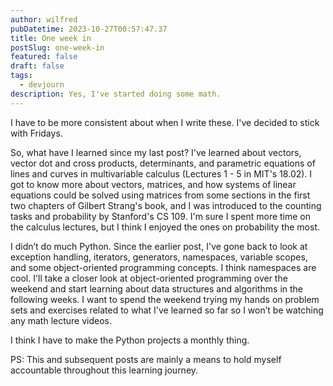 ```yaml
---
author: wilfred
pubDatetime: 2023-10-27T00:57:47.37
title: One week in
postSlug: one-week-in
featured: false
draft: false
tags:
  - devjourn
description: Yes, I've started doing some math.
---
```


I have to be more consistent about when I write these. I've decided to stick with Fridays.

So, what have I learned since my last post? I've learned about vectors, vector dot and cross products, determinants, and parametric equations of lines and curves in multivariable calculus (Lectures 1 - 5 in MIT's 18.02). I got to know more about vectors, matrices, and how systems of linear equations could be solved using matrices from some sections in the first two chapters of Gilbert Strang's book, and I was introduced to the counting tasks and probability by Stanford's CS 109. I'm sure I spent more time on the calculus lectures, but I think I enjoyed the ones on probability the most.

I didn’t do much Python. Since the earlier post, I've gone back to look at exception handling, iterators, generators, namespaces, variable scopes, and some object-oriented programming concepts. I think namespaces are cool. I'll take a closer look at object-oriented programming over the weekend and start learning about data structures and algorithms in the following weeks. I want to spend the weekend trying my hands on problem sets and exercises related to what I've learned so far so I won’t be watching any math lecture videos.

I think I have to make the Python projects a monthly thing.
<br>

PS: This and subsequent posts are mainly a means to hold myself accountable throughout this learning journey.
